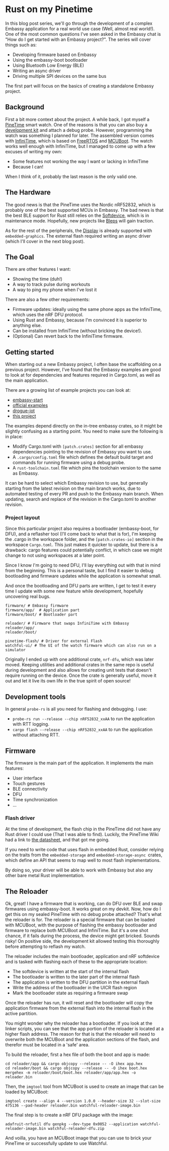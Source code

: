 # Rust on my Pinetime 

In this blog post series, we'll go through the development of a complex Embassy application for a real world use case (Well, almost real world!). One of the most common questions I've seen asked in the Embassy chat is "How do I get started with an Embassy project?". The series will cover things such as:

* Developing firmware based on Embassy
* Using the embassy-boot bootloader
* Using Bluetooth Low Energy (BLE) 
* Writing an async driver
* Driving multiple SPI devices on the same bus

The first part will focus on the basics of creating a standalone Embassy project.

## Background

First a bit more context about the project. A while back, I got myself a [PineTime](https://www.pine64.org/pinetime/) smart watch. One of the reasons is that you can also buy a [development kit](https://pine64.com/product/pinetime-dev-kit/) and attach a debug probe. However, programming the watch was something I planned for later. The assembled version comes with [InfiniTime](https://github.com/InfiniTimeOrg/InfiniTime), which is based on [FreeRTOS](https://www.freertos.org/index.html) and [MCUBoot](https://docs.mcuboot.com/). The watch works well enough with InfiniTime, but I managed to come up with a few excuses of writing my own:

* Some features not working the way I want or lacking in InfiniTime
* Because I can!

When I think of it, probably the last reason is the only valid one. 

## The Hardware

The good news is that the PineTime uses the Nordic nRF52832, which is probably one of the best supported MCUs in Embassy. The bad news is that the best BLE support for Rust still relies on the [Softdevice](https://infocenter.nordicsemi.com/topic/struct_nrf52/struct/nrf52_softdevices.html), which is in maintenance mode. Hopefully, new projects like [Bleps](https://github.com/bjoernQ/bleps) will gain traction.

As for the rest of the peripherals, the [Display](https://crates.io/crates/st7789) is already supported with `embedded-graphics`. The external flash required writing an async driver (which I'll cover in the next blog post).

## The Goal

There are other features I want:

* Showing the time (duh!)
* A way to track pulse during workouts
* A way to ping my phone when I've lost it

There are also a few other requirements:

* Firmware updates: ideally using the same phone apps as the InfiniTime, which uses the nRF DFU protocol.
* Using Rust and Embassy, because I'm convinced it is superior to anything else.
* Can be installed from InfiniTime (without bricking the device!).
* (Optional) Can revert back to the InfiniTime firmware.

## Getting started

When starting out a new Embassy project, I often base the scaffolding on a previous project. However, I've found that the Embassy examples are good to look at for dependencies and features required in Cargo.toml, as well as the main application.

There are a growing list of example projects you can look at:

* [embassy-start](https://github.com/titanclass/embassy-start)
* [official examples](https://github.com/embassy-rs/embassy/tree/main/examples)
* [drogue-iot](https://github.com/drogue-iot/drogue-device/tree/main/examples)
* [this project](https://github.com/lulf/pinetime-embassy)

The examples depend directly on the in-tree embassy crates, so it might be slightly confusing as a starting point. You need to make sure the following is in place:

* Modify Cargo.toml with `[patch.crates]` section for all embassy dependencies pointing to the revision of Embassy you want to use.
* A `.cargo/config.toml` file which defines the default build target and commands for running firmware using a debug probe.
* A `rust-toolchain.toml` file which pins the toolchain version to the same as Embassy.

It can be hard to select which Embassy revision to use, but generally starting from the latest revision on the main branch works, due to automated testing of every PR and push to the Embassy main branch. When updating, search and replace of the revision in the Cargo.toml to another revision.

### Project layout

Since this particular project also requires a bootloader (embassy-boot, for DFU), and a reflasher tool (I'll come back to what that is for), I'm keeping the .cargo in the workspace folder, and the `[patch.crates-io]` section in the workspace `Cargo.toml`. This just makes it quicker to update, but there is a drawback: cargo features could potentially conflict, in which case we might change to not using workspaces at a later point.

Since I know I'm going to need DFU, I'll lay everything out with that in mind from the beginning. This is a personal taste, but I find it easier to debug bootloading and firmware updates while the application is somewhat small.

And once the bootloading and DFU parts are written, I get to test it every time I update with some new feature while development, hopefully uncovering real bugs.

```
firmware/ # Embassy firmware
firmware/app/  # Application part
firmware/boot/ # Bootloader part

reloader/ # Firmware that swaps InfiniTime with Embassy
reloader/app/
reloader/boot/

pinetime-flash/ # Driver for external Flash
watchful-ui/ # The UI of the watch firmware which can also run on a simulator
```

Originally I ended up with one additional crate, `nrf-dfu`, which was later moved. Keeping utilities and additional crates in the same repo is useful during development and also allows for creating unit tests that doesn't require running on the device. Once the crate is generally useful, move it out and let it live its own life in the true spirit of open source!


## Development tools

In general `probe-rs` is all you need for flashing and debugging. I use:

* `probe-rs run --release --chip nRF52832_xxAA` to run the application with RTT logging.
* `cargo flash --release --chip nRF52832_xxAA` to run the application without attaching RTT.


## Firmware

The firmware is the main part of the application. It implements the main features:

* User interface
* Touch gestures
* BLE connectivity
* DFU
* Time synchronization
* ...

### Flash driver

At the time of development, the flash chip in the PineTime did not have any Rust driver I could use (That I was able to find). Luckily, the PineTime Wiki had a link to [the datasheet](), and that got me going.

If you need to write code that uses flash in embedded Rust, consider relying on the traits from the `embedded-storage` and `embedded-storage-async `crates, which define an API that seems to map well to most flash implementations.

By doing so, your driver will be able to work with Embassy but also any other bare metal Rust implementation.

## The Reloader

Ok, great! I have a firmware that is working, can do DFU over BLE and swap firmwares using embassy-boot. It works great on my devkit. Now, how do I get this on my sealed PineTime with no debug probe attached? That's what the reloader is for.
The reloader is a special firmware that can be loaded with MCUBoot, with the purpose of flashing the embassy bootloader and firmware to replace both MCUBoot and InfiniTime. But it's a one shot chance, if it fails during the process, the device might get bricked. Sounds risky! On positive side, the development kit allowed testing this thoroughly before attempting to reflash my watch.

The reloader includes the main bootloader, application and nRF softdevice and is tasked with flashing each of these to the appropriate location: 

* The softdevice is written at the start of the internal flash
* The bootloader is written to the later part of the internal flash
* The application is written to the DFU partition in the external flash
* Write the address of the bootloader in the UICR flash region
* Mark the bootloader state as requiring a firmware swap

Once the reloader has run, it will reset and the bootloader will copy the application firmware from the external flash into the internal flash in the active partition.

You might wonder why the reloader has a bootloader. If you look at the linker scripts, you can see that the app portion of the reloader is located at a higher flash address. The reason for that is that the reloader will need to overwrite both the MCUBoot and the application sections of the flash, and therefor must be located in a 'safe' area.

To build the reloader, first a hex file of both the boot and app is made:

```
cd reloader/app && cargo objcopy --release -- -O ihex app.hex
cd reloader/boot && cargo objcopy --release -- -O ihex boot.hex
mergehex -m reloader/boot/boot.hex reloader/app/app.hex -o reloader.bin
```

Then, the `imgtool` tool from MCUBoot is used to create an image that can be loaded by MCUBoot:

```
imgtool create --align 4 --version 1.0.0 --header-size 32 --slot-size 475136 --pad-header reloader.bin watchful-reloader-image.bin
```

The final step is to create a nRF DFU package with the image: 

```
adafruit-nrfutil dfu genpkg --dev-type 0x0052 --application watchful-reloader-image.bin watchful-reloader-dfu.zip
```

And voilla, you have an MCUBoot image that you can use to brick your PineTime or successfully update to use Watchful.
